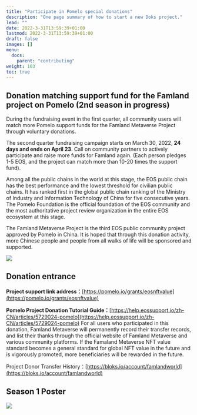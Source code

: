 ```yaml
---
title: "Participate in Pomelo special donations"
description: "One page summary of how to start a new Doks project."
lead: ""
date: 2022-3-31T13:59:39+01:00
lastmod: 2022-3-31T13:59:39+01:00
draft: false
images: []
menu:
  docs:
    parent: "contributing"
weight: 103
toc: true
---
```


## Donation matching support fund for the Famland project on Pomelo (2nd season in progress)

During the fundraising event in the first quarter, all community users will match more Pomelo support funds for the Famland Metaverse Project through voluntary donations.

The second quarter fundraising campaign starts on March 30, 2022, **24 days and ends on April 23**. Call on community partners to actively participate and raise more funds for Famland again. (Each person pledges 1-5 EOS, and the project can match more than 10-20 times the support fund).

Among all the public chains in the world at this stage, the EOS public chain has the best performance and the lowest threshold for civilian public chains. It has ranked first in the global public chain ranking of the Ministry of Industry and Information Technology of China for five consecutive years. The Pomelo Foundation is the official foundation of the EOS community and the most authoritative project review organization in the entire EOS ecosystem at this stage.

The Famland Metaverse Project is the third EOS public community project approved by Pomelo in China. It is hoped that through this donation activity, more Chinese people and people from all walks of life will be sponsored and supported.

![](1.png)



## Donation entrance

**Project support link address：**[https://pomelo.io/grants/eosnftvalue](https://pomelo.io/grants/eosnftvalue)

**Pomelo Project Donation Tutorial Guide：**[https://help.eossupport.io/zh-CN/articles/5729024-pomelo](https://help.eossupport.io/zh-CN/articles/5729024-pomelo)
For all users who participated in this donation, Famland Metaverse will permanently record their transfer records, and list their thanks through the official website of Famland Metaverse and various community platforms. If the Famaland Metaverse NFT value standard becomes a general standard for global NFT value in the future and is vigorously promoted, more beneficiaries will be rewarded in the future.



Project Donor Transfer History：[https://bloks.io/account/famlandworld](https://bloks.io/account/famlandworld)

## Season 1 Poster

![](2.png)
